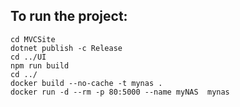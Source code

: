 ## To run the project:
``` shell
cd MVCSite
dotnet publish -c Release
cd ../UI
npm run build
cd ../
docker build --no-cache -t mynas .
docker run -d --rm -p 80:5000 --name myNAS  mynas
```
